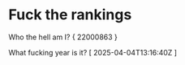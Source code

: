 # Fuck the rankings

Who the hell am I?
{ 22000863 }

What fucking year is it?
[ 2025-04-04T13:16:40Z ]
